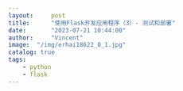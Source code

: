 ```yaml
---
layout:     post
title:      "使用Flask开发应用程序（3）- 测试和部署"
date:       "2023-07-21 10:44:00"
author:     "Vincent"
image:  "/img/erhai18622_0_1.jpg"
catalog: true
tags:
    - python
    - flask
---
```


# 